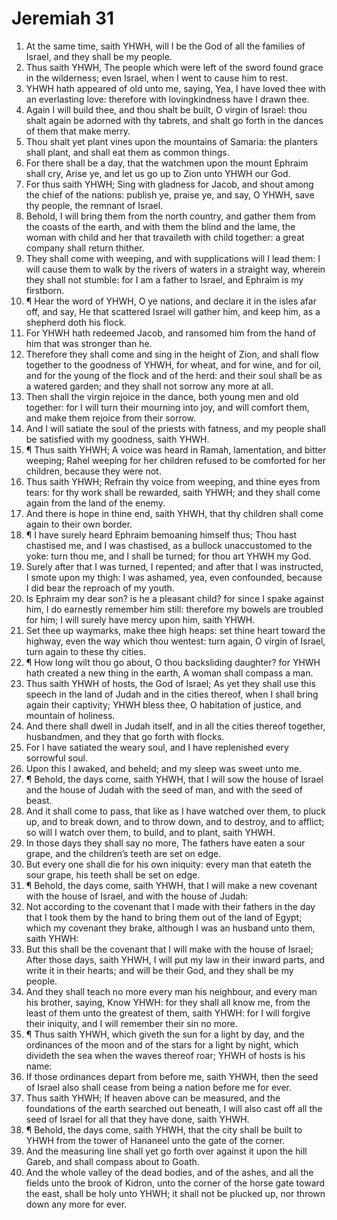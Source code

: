 ﻿# Jeremiah 31
1. At the same time, saith YHWH, will I be the God of all the families of Israel, and they shall be my people. 
2. Thus saith YHWH, The people which were left of the sword found grace in the wilderness; even Israel, when I went to cause him to rest. 
3. YHWH hath appeared of old unto me, saying, Yea, I have loved thee with an everlasting love: therefore with lovingkindness have I drawn thee. 
4. Again I will build thee, and thou shalt be built, O virgin of Israel: thou shalt again be adorned with thy tabrets, and shalt go forth in the dances of them that make merry. 
5. Thou shalt yet plant vines upon the mountains of Samaria: the planters shall plant, and shall eat them as common things. 
6. For there shall be a day, that the watchmen upon the mount Ephraim shall cry, Arise ye, and let us go up to Zion unto YHWH our God. 
7. For thus saith YHWH; Sing with gladness for Jacob, and shout among the chief of the nations: publish ye, praise ye, and say, O YHWH, save thy people, the remnant of Israel. 
8. Behold, I will bring them from the north country, and gather them from the coasts of the earth, and with them the blind and the lame, the woman with child and her that travaileth with child together: a great company shall return thither. 
9. They shall come with weeping, and with supplications will I lead them: I will cause them to walk by the rivers of waters in a straight way, wherein they shall not stumble: for I am a father to Israel, and Ephraim is my firstborn. 
10. ¶ Hear the word of YHWH, O ye nations, and declare it in the isles afar off, and say, He that scattered Israel will gather him, and keep him, as a shepherd doth his flock. 
11. For YHWH hath redeemed Jacob, and ransomed him from the hand of him that was stronger than he. 
12. Therefore they shall come and sing in the height of Zion, and shall flow together to the goodness of YHWH, for wheat, and for wine, and for oil, and for the young of the flock and of the herd: and their soul shall be as a watered garden; and they shall not sorrow any more at all. 
13. Then shall the virgin rejoice in the dance, both young men and old together: for I will turn their mourning into joy, and will comfort them, and make them rejoice from their sorrow. 
14. And I will satiate the soul of the priests with fatness, and my people shall be satisfied with my goodness, saith YHWH. 
15. ¶ Thus saith YHWH; A voice was heard in Ramah, lamentation, and bitter weeping; Rahel weeping for her children refused to be comforted for her children, because they were not. 
16. Thus saith YHWH; Refrain thy voice from weeping, and thine eyes from tears: for thy work shall be rewarded, saith YHWH; and they shall come again from the land of the enemy. 
17. And there is hope in thine end, saith YHWH, that thy children shall come again to their own border. 
18. ¶ I have surely heard Ephraim bemoaning himself thus; Thou hast chastised me, and I was chastised, as a bullock unaccustomed to the yoke: turn thou me, and I shall be turned; for thou art YHWH my God. 
19. Surely after that I was turned, I repented; and after that I was instructed, I smote upon my thigh: I was ashamed, yea, even confounded, because I did bear the reproach of my youth. 
20. Is Ephraim my dear son? is he a pleasant child? for since I spake against him, I do earnestly remember him still: therefore my bowels are troubled for him; I will surely have mercy upon him, saith YHWH. 
21. Set thee up waymarks, make thee high heaps: set thine heart toward the highway, even the way which thou wentest: turn again, O virgin of Israel, turn again to these thy cities. 
22. ¶ How long wilt thou go about, O thou backsliding daughter? for YHWH hath created a new thing in the earth, A woman shall compass a man. 
23. Thus saith YHWH of hosts, the God of Israel; As yet they shall use this speech in the land of Judah and in the cities thereof, when I shall bring again their captivity; YHWH bless thee, O habitation of justice, and mountain of holiness. 
24. And there shall dwell in Judah itself, and in all the cities thereof together, husbandmen, and they that go forth with flocks. 
25. For I have satiated the weary soul, and I have replenished every sorrowful soul. 
26. Upon this I awaked, and beheld; and my sleep was sweet unto me. 
27. ¶ Behold, the days come, saith YHWH, that I will sow the house of Israel and the house of Judah with the seed of man, and with the seed of beast. 
28. And it shall come to pass, that like as I have watched over them, to pluck up, and to break down, and to throw down, and to destroy, and to afflict; so will I watch over them, to build, and to plant, saith YHWH. 
29. In those days they shall say no more, The fathers have eaten a sour grape, and the children’s teeth are set on edge. 
30. But every one shall die for his own iniquity: every man that eateth the sour grape, his teeth shall be set on edge. 
31. ¶ Behold, the days come, saith YHWH, that I will make a new covenant with the house of Israel, and with the house of Judah: 
32. Not according to the covenant that I made with their fathers in the day that I took them by the hand to bring them out of the land of Egypt; which my covenant they brake, although I was an husband unto them, saith YHWH: 
33. But this shall be the covenant that I will make with the house of Israel; After those days, saith YHWH, I will put my law in their inward parts, and write it in their hearts; and will be their God, and they shall be my people. 
34. And they shall teach no more every man his neighbour, and every man his brother, saying, Know YHWH: for they shall all know me, from the least of them unto the greatest of them, saith YHWH: for I will forgive their iniquity, and I will remember their sin no more. 
35. ¶ Thus saith YHWH, which giveth the sun for a light by day, and the ordinances of the moon and of the stars for a light by night, which divideth the sea when the waves thereof roar; YHWH of hosts is his name: 
36. If those ordinances depart from before me, saith YHWH, then the seed of Israel also shall cease from being a nation before me for ever. 
37. Thus saith YHWH; If heaven above can be measured, and the foundations of the earth searched out beneath, I will also cast off all the seed of Israel for all that they have done, saith YHWH. 
38. ¶ Behold, the days come, saith YHWH, that the city shall be built to YHWH from the tower of Hananeel unto the gate of the corner. 
39. And the measuring line shall yet go forth over against it upon the hill Gareb, and shall compass about to Goath. 
40. And the whole valley of the dead bodies, and of the ashes, and all the fields unto the brook of Kidron, unto the corner of the horse gate toward the east, shall be holy unto YHWH; it shall not be plucked up, nor thrown down any more for ever. 
